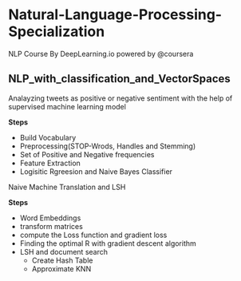 # Natural-Language-Processing-Specialization
NLP Course By DeepLearning.io powered by @coursera

## NLP_with_classification_and_VectorSpaces
Analayzing tweets as positive or negative sentiment with the help of supervised machine learning model

**Steps**
- Build Vocabulary
- Preprocessing(STOP-Wrods, Handles and Stemming)
- Set of Positive and Negative frequencies
- Feature Extraction
- Logisitic Rgreesion and Naive Bayes Classifier

Naive Machine Translation and LSH

**Steps**
- Word Embeddings
- transform matrices
- compute the Loss function and gradient loss
- Finding the optimal R with gradient descent algorithm
- LSH and document search
  - Create Hash Table
  - Approximate KNN
